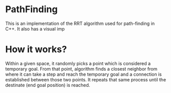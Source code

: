 # PathFinding
This is an implementation of the RRT algorithm used for path-finding in C++. It also has a visual imp 

# How it works?
Within a given space, it randomly picks a point which is considered a temporary goal. From that point, algorithm finds a closest neighbor from where it can take a step and reach the temporary goal and a connection is established between those two points. It repeats that same process until the destinate (end goal position) is reached.
